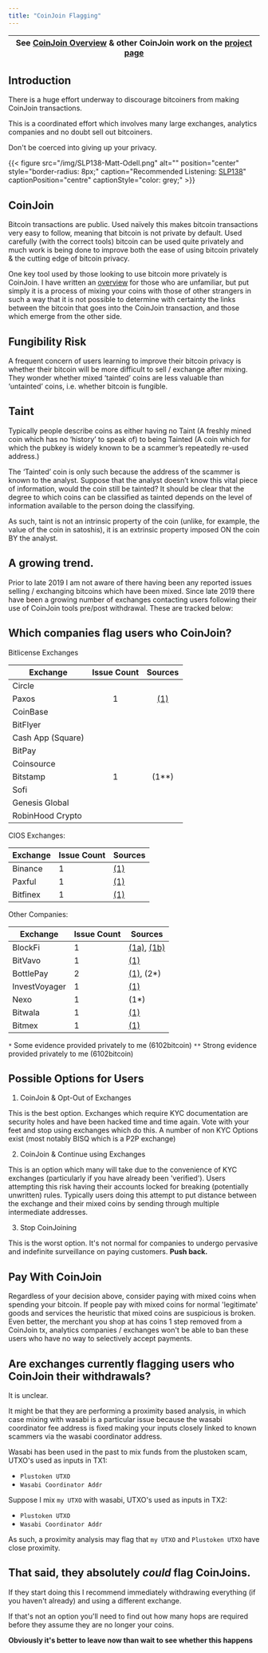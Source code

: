 ```yaml
---
title: "CoinJoin Flagging"
---
```


| See [CoinJoin Overview](/coinjoin-overview) & other CoinJoin work on the [project page](/projects)|
|-|

## Introduction

There is a huge effort underway to discourage bitcoiners from making CoinJoin transactions.

This is a coordinated effort which involves many large exchanges, analytics companies and no doubt sell out bitcoiners.

Don't be coerced into giving up your privacy.

{{< figure src="/img/SLP138-Matt-Odell.png" alt="" position="center" style="border-radius: 8px;" caption="Recommended Listening: [SLP138](https://stephanlivera.com/episode/138/)" captionPosition="centre" captionStyle="color: grey;" >}}

## CoinJoin

Bitcoin transactions are public. Used naïvely this makes bitcoin transactions very easy to follow, meaning that bitcoin is not private by default. Used carefully (with the correct tools) bitcoin can be used quite privately and much work is being done to improve both the ease of using bitcoin privately & the cutting edge of bitcoin privacy.

One key tool used by those looking to use bitcoin more privately is CoinJoin. I have written an [overview](/coinjoin-overview) for those who are unfamiliar, but put simply it is a process of mixing your coins with those of other strangers in such a way that it is not possible to determine with certainty the links between the bitcoin that goes into the CoinJoin transaction, and those which emerge from the other side.

## Fungibility Risk

A frequent concern of users learning to improve their bitcoin privacy is whether their bitcoin will be more difficult to sell / exchange after mixing. They wonder whether mixed ‘tainted’ coins are less valuable than ‘untainted’ coins, i.e. whether bitcoin is fungible.

## Taint

Typically people describe coins as either having no Taint (A freshly mined coin which has no ‘history’ to speak of) to being Tainted (A coin which for which the pubkey is widely known to be a scammer’s repeatedly re-used address.)

The ‘Tainted’ coin is only such because the address of the scammer is known to the analyst. Suppose that the analyst doesn’t know this vital piece of information, would the coin still be tainted? It should be clear that the degree to which coins can be classified as tainted depends on the level of information available to the person doing the classifying.

As such, taint is not an intrinsic property of the coin (unlike, for example, the value of the coin in satoshis), it is an extrinsic property imposed ON the coin BY the analyst.

## A growing trend.

Prior to late 2019 I am not aware of there having been any reported issues selling / exchanging bitcoins which have been mixed. Since late 2019 there have been a growing number of exchanges contacting users following their use of CoinJoin tools pre/post withdrawal. These are tracked below:

## Which companies flag users who CoinJoin?

Bitlicense Exchanges

| Exchange        | Issue Count   | Sources  |
| --------        | :---------:   | :-----:  |
| Circle          |               |          |
| Paxos           | 1             | [(1)](https://twitter.com/RonaldMcHodled/status/1222172084610027523)        |
| CoinBase        |               |          |
| BitFlyer        |               |          |
| Cash App (Square)|              |          |
| BitPay          |               |          |
| Coinsource      |               |          |
| Bitstamp        | 1             | (1**)     |
| Sofi            |               |          |
| Genesis Global  |               |          |
| RobinHood Crypto|               |          |

CIOS Exchanges:

| Exchange        | Issue Count   | Sources  |
| --------        | -----------   | -------  |
| Binance         | 1             | [(1)](https://twitter.com/bittlecat/status/1207621591820951552)         |
| Paxful          | 1             | [(1)](https://web.archive.org/web/20200128234015/https://old.reddit.com/r/WasabiWallet/comments/czext2/paxful_account_was_frozen_due_to_coinjoin/)         |
| Bitfinex        | 1             | [(1)](https://web.archive.org/web/20200128233910/https://old.reddit.com/r/WasabiWallet/comments/beqj8r/bitfinex_lock_account/)       |


Other Companies:

| Exchange        | Issue Count   | Sources  |
| --------        | -----------   | -------  |
| BlockFi         | 1             | [(1a)](https://twitter.com/matt_odell/status/1234514628115341313), [(1b)](https://tweetstamp.org/1234531935038341120)   |
| BitVavo         | 1             | [(1)](https://web.archive.org/web/20200907203529if_/https://www.reddit.com/r/Bitcoin/comments/i8ye6x/exchange_account_closed_because_of_risk_profile/) |
| BottlePay       | 2             | [(1)](https://twitter.com/Marty_P_B/status/1366737347887456260]), (2*) |
| InvestVoyager   | 1             | [(1)](https://twitter.com/sundaywar/status/1366854774864322560?s=20) | 
| Nexo            | 1             | (1*) |
| Bitwala         | 1             | [(1)](https://twitter.com/RiccardoMasutti/status/1375507165151076353) |
| Bitmex          | 1             | [(1)](https://twitter.com/kristapsk/status/1374336620158140419) |

`*`  Some evidence provided privately to me (6102bitcoin)
`**` Strong evidence provided privately to me (6102bitcoin)

## Possible Options for Users

1. CoinJoin & Opt-Out of Exchanges

This is the best option. Exchanges which require KYC documentation are security holes and have been hacked time and time again.
Vote with your feet and stop using exchanges which do this.
A number of non KYC Options exist (most notably BISQ which is a P2P exchange)

2. CoinJoin & Continue using Exchanges

This is an option which many will take due to the convenience of KYC exchanges (particularly if you have already been 'verified').
Users attempting this risk having their accounts locked for breaking (potentially unwritten) rules.
Typically users doing this attempt to put distance between the exchange and their mixed coins by sending through multiple intermediate addresses.

3. Stop CoinJoining

This is the worst option.
It's not normal for companies to undergo pervasive and indefinite surveillance on paying customers. **Push back.**

## Pay With CoinJoin

Regardless of your decision above, consider paying with mixed coins when spending your bitcoin.
If people pay with mixed coins for normal 'legitimate' goods and services the heuristic that mixed coins are suspicious is broken.
Even better, the merchant you shop at has coins 1 step removed from a CoinJoin tx, analytics companies / exchanges won't be able to ban these users who have no way to selectively accept payments.

## Are exchanges currently flagging users who CoinJoin their withdrawals?
It is unclear.

It might be that they are performing a proximity based analysis, in which case mixing with wasabi is a particular issue because the wasabi coordinator fee address is fixed making your inputs closely linked to known scammers via the wasabi coordinator address.

Wasabi has been used in the past to mix funds from the plustoken scam, UTXO's used as inputs in TX1:
- `Plustoken UTXO`
- `Wasabi Coordinator Addr`

Suppose I mix `my UTXO` with wasabi, UTXO's used as inputs in TX2:
- `Plustoken UTXO`
- `Wasabi Coordinator Addr`

As such, a proximity analysis may flag that `my UTXO` and `Plustoken UTXO` have close proximity.


## That said, they absolutely _could_ flag CoinJoins.

If they start doing this I recommend immediately withdrawing everything (if you haven't already) and using a different exchange.

If that's not an option you'll need to find out how many hops are required before they assume they are no longer your coins.

**Obviously it's better to leave now than wait to see whether this happens**